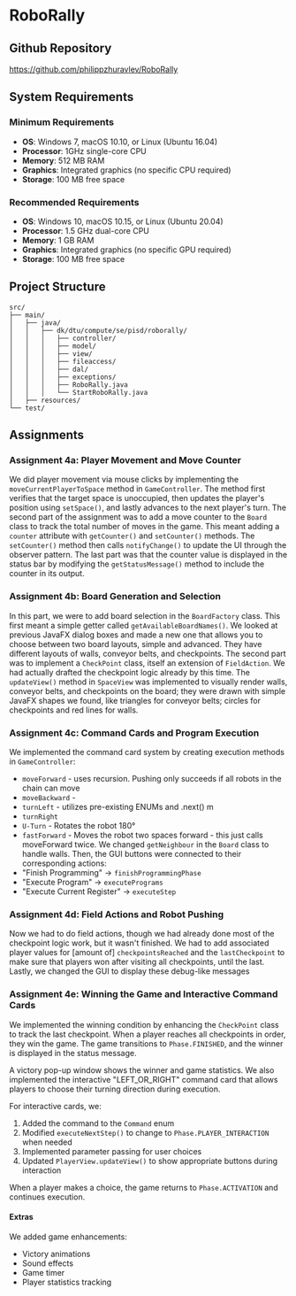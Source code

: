 # RoboRally

## Github Repository
https://github.com/philippzhuravlev/RoboRally


## System Requirements

### Minimum Requirements
- **OS**: Windows 7, macOS 10.10, or Linux (Ubuntu 16.04)
- **Processor**: 1GHz single-core CPU
- **Memory**: 512 MB RAM
- **Graphics**: Integrated graphics (no specific CPU required)
- **Storage**: 100 MB free space

### Recommended Requirements
- **OS**: Windows 10, macOS 10.15, or Linux (Ubuntu 20.04)
- **Processor**: 1.5 GHz dual-core CPU
- **Memory**: 1 GB RAM
- **Graphics**: Integrated graphics (no specific GPU required)
- **Storage**: 100 MB free space

## Project Structure
```
src/
├── main/
│   ├── java/
│   │   ├── dk/dtu/compute/se/pisd/roborally/
│   │   │   ├── controller/
│   │   │   ├── model/
│   │   │   ├── view/
│   │   │   ├── fileaccess/
│   │   │   ├── dal/
│   │   │   ├── exceptions/
│   │   │   ├── RoboRally.java
│   │   │   └── StartRoboRally.java
│   ├── resources/
└── test/
```

## Assignments

### Assignment 4a: Player Movement and Move Counter

We did player movement via mouse clicks by implementing the `moveCurrentPlayerToSpace` method in `GameController`. The method first verifies that the target space is unoccupied, then updates the player's position using `setSpace()`, and lastly advances to the next player's turn. The second part of the assignment was to add a move counter to the `Board` class to track the total number of moves in the game. This meant adding a `counter` attribute with `getCounter()` and `setCounter()` methods. The `setCounter()` method then calls `notifyChange()` to update the UI through the observer pattern. The last part was that the counter value is displayed in the status bar by modifying the `getStatusMessage()` method to include the counter in its output. 

### Assignment 4b: Board Generation and Selection

In this part, we were to add board selection in the `BoardFactory` class. This first meant a simple getter called `getAvailableBoardNames()`. We looked at previous JavaFX dialog boxes and made a new one that allows you to choose between two board layouts, simple and advanced. They have different layouts of walls, conveyor belts, and checkpoints. The second part was to implement a `CheckPoint` class, itself an extension of `FieldAction`. We had actually drafted the checkpoint logic already by this time. The `updateView()` method in `SpaceView` was implemented to visually render walls, conveyor belts, and checkpoints on the board; they were drawn with simple JavaFX shapes we found, like triangles for conveyor belts; circles for checkpoints and red lines for walls.

### Assignment 4c: Command Cards and Program Execution

We implemented the command card system by creating execution methods in `GameController`:
- `moveForward` - uses recursion. Pushing only succeeds if all robots in the chain can move
- `moveBackward` - 
- `turnLeft` - utilizes pre-existing ENUMs and .next() m
- `turnRight`
- `U-Turn` - Rotates the robot 180°
- `fastForward` - Moves the robot two spaces forward - this just calls moveForward twice.
We changed `getNeighbour` in the `Board` class to handle walls. Then, the GUI buttons were connected to their corresponding actions:
- "Finish Programming" → `finishProgrammingPhase`
- "Execute Program" → `executePrograms`
- "Execute Current Register" → `executeStep`

### Assignment 4d: Field Actions and Robot Pushing

Now we had to do field actions, though we had already done most of the checkpoint logic work, but it wasn't finished. We had to add associated player values for [amount of] `checkpointsReached` and the `lastCheckpoint` to make sure that players won after visiting all checkpoints, until the last. Lastly, we changed the GUI to display these debug-like messages





### Assignment 4e: Winning the Game and Interactive Command Cards

We implemented the winning condition by enhancing the `CheckPoint` class to track the last checkpoint. When a player reaches all checkpoints in order, they win the game. The game transitions to `Phase.FINISHED`, and the winner is displayed in the status message.

A victory pop-up window shows the winner and game statistics. We also implemented the interactive "LEFT_OR_RIGHT" command card that allows players to choose their turning direction during execution.

For interactive cards, we:
1. Added the command to the `Command` enum
2. Modified `executeNextStep()` to change to `Phase.PLAYER_INTERACTION` when needed
3. Implemented parameter passing for user choices
4. Updated `PlayerView.updateView()` to show appropriate buttons during interaction

When a player makes a choice, the game returns to `Phase.ACTIVATION` and continues execution.

#### Extras
We added game enhancements:
- Victory animations
- Sound effects
- Game timer
- Player statistics tracking
